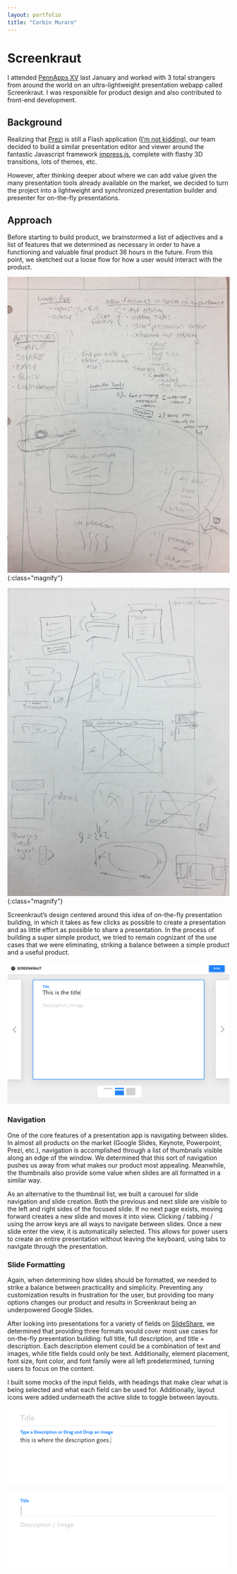 ```yaml
---
layout: portfolio
title: "Corbin Muraro"
---
```


# Screenkraut

I attended [PennApps XV](http://2017w.pennapps.com) last January and worked with 3 total strangers from around the world on an ultra-lightweight presentation webapp called Screenkraut. I was responsible for product design and also contributed to front-end development.

## Background

Realizing that [Prezi](http://prezi.com) is still a Flash application ([I’m not kidding](https://prezi.com/support/article/troubleshooting/system-requirements-for-prezi/#highendusage)), our team decided to build a similar presentation editor and viewer around the fantastic Javascript framework [impress.js](https://github.com/impress/impress.js/), complete with flashy 3D transitions, lots of themes, etc. 

However, after thinking deeper about where we can add value given the many presentation tools already available on the market, we decided to turn the project into a lightweight and synchronized presentation builder and presenter for on-the-fly presentations.

## Approach

Before starting to build product, we brainstormed a list of adjectives and a list of features that we determined as necessary in order to have a functioning and valuable final product 36 hours in the future. From this point, we sketched out a loose flow for how a user would interact with the product.

![brainstorming](images/screenkraut-images/screenkraut-brainstorm.jpeg){:class="magnify"}


![sketches](images/screenkraut-images/screenkraut-sketch.jpeg){:class="magnify"}


Screenkraut’s design centered around this idea of on-the-fly presentation building, in which it takes as few clicks as possible to create a presentation and as little effort as possible to share a presentation. In the process of building a super simple product, we tried to remain cognizant of the use cases that we were eliminating, striking a balance between a simple product and a useful product.

![presentation builder](images/screenkraut-images/screenkraut-main.png)

### Navigation

One of the core features of a presentation app is navigating between slides. In almost all products on the market (Google Slides, Keynote, Powerpoint, Prezi, etc.), navigation is accomplished through a list of thumbnails visible along an edge of the window. We determined that this sort of navigation pushes us away from what makes our product most appealing. Meanwhile, the thumbnails also provide some value when slides are all formatted in a similar way. 

As an alternative to the thumbnail list, we built a carousel for slide navigation and slide creation. Both the previous and next slide are visible to the left and right sides of the focused slide. If no next page exists, moving forward creates a new slide and moves it into view. Clicking / tabbing / using the arrow keys are all ways to navigate between slides. Once a new slide enter the view, it is automatically selected. This allows for power users to create an entire presentation without leaving the keyboard, using tabs to navigate through the presentation.


### Slide Formatting

Again, when determining how slides should be formatted, we needed to strike a balance between practicality and simplicity. Preventing any customization results in frustration for the user, but providing too many options changes our product and results in Screenkraut being an underpowered Google Slides. 

After looking into presentations for a variety of fields on [SlideShare](http://www.slideshare.net), we determined that providing three formats would cover most use cases for on-the-fly presentation building: full title, full description, and title + description. Each description element could be a combination of text and images, while title fields could only be text. Additionally, element placement, font size, font color, and font family were all left predetermined, turning users to focus on the content.

I built some mocks of the input fields, with headings that make clear what is being selected and what each field can be used for. Additionally, layout icons were added underneath the active slide to toggle between layouts.

![editing slide description](images/screenkraut-images/screenkraut-edit-description.png)

![editing slide title](images/screenkraut-images/screenkraut-edit-title.png)


